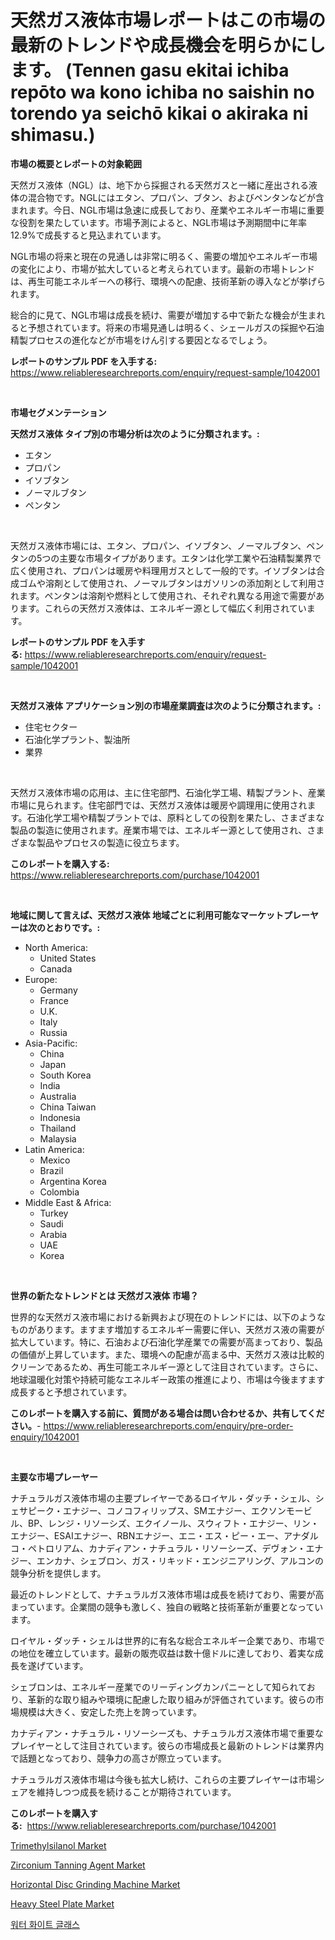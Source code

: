 <p><h1>天然ガス液体市場レポートはこの市場の最新のトレンドや成長機会を明らかにします。 (Tennen gasu ekitai ichiba repōto wa kono ichiba no saishin no torendo ya seichō kikai o akiraka ni shimasu.)</h1></p><p><strong>市場の概要とレポートの対象範囲</strong></p>
<p><p>天然ガス液体（NGL）は、地下から採掘される天然ガスと一緒に産出される液体の混合物です。NGLにはエタン、プロパン、ブタン、およびペンタンなどが含まれます。今日、NGL市場は急速に成長しており、産業やエネルギー市場に重要な役割を果たしています。市場予測によると、NGL市場は予測期間中に年率12.9%で成長すると見込まれています。</p><p>NGL市場の将来と現在の見通しは非常に明るく、需要の増加やエネルギー市場の変化により、市場が拡大していると考えられています。最新の市場トレンドは、再生可能エネルギーへの移行、環境への配慮、技術革新の導入などが挙げられます。</p><p>総合的に見て、NGL市場は成長を続け、需要が増加する中で新たな機会が生まれると予想されています。将来の市場見通しは明るく、シェールガスの採掘や石油精製プロセスの進化などが市場をけん引する要因となるでしょう。</p></p>
<p><strong>レポートのサンプル PDF を入手する:</strong> <a href="https://www.reliableresearchreports.com/enquiry/request-sample/1042001">https://www.reliableresearchreports.com/enquiry/request-sample/1042001</a></p>
<p>&nbsp;</p>
<p><strong>市場セグメンテーション</strong></p>
<p><strong>天然ガス液体 タイプ別の市場分析は次のように分類されます。:</strong></p>
<p><ul><li>エタン</li><li>プロパン</li><li>イソブタン</li><li>ノーマルブタン</li><li>ペンタン</li></ul></p>
<p>&nbsp;</p>
<p><p>天然ガス液体市場には、エタン、プロパン、イソブタン、ノーマルブタン、ペンタンの5つの主要な市場タイプがあります。エタンは化学工業や石油精製業界で広く使用され、プロパンは暖房や料理用ガスとして一般的です。イソブタンは合成ゴムや溶剤として使用され、ノーマルブタンはガソリンの添加剤として利用されます。ペンタンは溶剤や燃料として使用され、それぞれ異なる用途で需要があります。これらの天然ガス液体は、エネルギー源として幅広く利用されています。</p></p>
<p><strong>レポートのサンプル PDF を入手する:</strong>&nbsp;<a href="https://www.reliableresearchreports.com/enquiry/request-sample/1042001">https://www.reliableresearchreports.com/enquiry/request-sample/1042001</a></p>
<p>&nbsp;</p>
<p><strong> 天然ガス液体 アプリケーション別の市場産業調査は次のように分類されます。:</strong></p>
<p><ul><li>住宅セクター</li><li>石油化学プラント、製油所</li><li>業界</li></ul></p>
<p>&nbsp;</p>
<p><p>天然ガス液体市場の応用は、主に住宅部門、石油化学工場、精製プラント、産業市場に見られます。住宅部門では、天然ガス液体は暖房や調理用に使用されます。石油化学工場や精製プラントでは、原料としての役割を果たし、さまざまな製品の製造に使用されます。産業市場では、エネルギー源として使用され、さまざまな製品やプロセスの製造に役立ちます。</p></p>
<p><strong>このレポートを購入する:</strong>&nbsp; <a href="https://www.reliableresearchreports.com/purchase/1042001">https://www.reliableresearchreports.com/purchase/1042001</a></p>
<p>&nbsp;</p>
<p><strong>地域に関して言えば、天然ガス液体 地域ごとに利用可能なマーケットプレーヤーは次のとおりです。:</strong></p>
<p><ul>
    <li>
        North America:
        <ul>
            <li>United States</li>
            <li>Canada</li>
        </ul>
    </li>
    <li>
        Europe:
        <ul>
            <li>Germany</li>
            <li>France</li>
            <li>U.K.</li>
            <li>Italy</li>
            <li>Russia</li>
        </ul>
    </li>
    <li>
        Asia-Pacific:
        <ul>
            <li>China</li>
            <li>Japan</li>
            <li>South Korea</li>
            <li>India</li>
            <li>Australia</li>
            <li>China Taiwan</li>
            <li>Indonesia</li>
            <li>Thailand</li>
            <li>Malaysia</li>
        </ul>
    </li>
    <li>
        Latin America:
        <ul>
            <li>Mexico</li>
            <li>Brazil</li>
            <li>Argentina Korea</li>
            <li>Colombia</li>
        </ul>
    </li>
    <li>
        Middle East & Africa:
        <ul>
            <li>Turkey</li>
            <li>Saudi</li>
            <li>Arabia</li>
            <li>UAE</li>
            <li>Korea</li>
        </ul>
    </li>
    </ul></p>
<p>&nbsp;</p>
<p><strong>世界の新たなトレンドとは 天然ガス液体 市場？</strong></p>
<p><p>世界的な天然ガス液市場における新興および現在のトレンドには、以下のようなものがあります。ますます増加するエネルギー需要に伴い、天然ガス液の需要が拡大しています。特に、石油および石油化学産業での需要が高まっており、製品の価値が上昇しています。また、環境への配慮が高まる中、天然ガス液は比較的クリーンであるため、再生可能エネルギー源として注目されています。さらに、地球温暖化対策や持続可能なエネルギー政策の推進により、市場は今後ますます成長すると予想されています。</p></p>
<p><strong>このレポートを購入する前に、質問がある場合は問い合わせるか、共有してください。</strong>- <a href="https://www.reliableresearchreports.com/enquiry/pre-order-enquiry/1042001">https://www.reliableresearchreports.com/enquiry/pre-order-enquiry/1042001</a></p>
<p>&nbsp;</p>
<p><strong>主要な市場プレーヤー</strong></p>
<p><p>ナチュラルガス液体市場の主要プレイヤーであるロイヤル・ダッチ・シェル、シェサピーク・エナジー、コノコフィリップス、SMエナジー、エクソンモービル、BP、レンジ・リソーシズ、エクイノール、スウィフト・エナジー、リン・エナジー、ESAIエナジー、RBNエナジー、エニ・エス・ピー・エー、アナダルコ・ペトロリアム、カナディアン・ナチュラル・リソーシーズ、デヴォン・エナジー、エンカナ、シェブロン、ガス・リキッド・エンジニアリング、アルコンの競争分析を提供します。</p><p>最近のトレンドとして、ナチュラルガス液体市場は成長を続けており、需要が高まっています。企業間の競争も激しく、独自の戦略と技術革新が重要となっています。</p><p>ロイヤル・ダッチ・シェルは世界的に有名な総合エネルギー企業であり、市場での地位を確立しています。最新の販売収益は数十億ドルに達しており、着実な成長を遂げています。</p><p>シェブロンは、エネルギー産業でのリーディングカンパニーとして知られており、革新的な取り組みや環境に配慮した取り組みが評価されています。彼らの市場規模は大きく、安定した売上を誇っています。</p><p>カナディアン・ナチュラル・リソーシーズも、ナチュラルガス液体市場で重要なプレイヤーとして注目されています。彼らの市場成長と最新のトレンドは業界内で話題となっており、競争力の高さが際立っています。</p><p>ナチュラルガス液体市場は今後も拡大し続け、これらの主要プレイヤーは市場シェアを維持しつつ成長を続けることが期待されています。</p></p>
<p><strong>このレポートを購入する:</strong>&nbsp;&nbsp;<a href="https://www.reliableresearchreports.com/purchase/1042001">https://www.reliableresearchreports.com/purchase/1042001</a></p>
<p><p><a href="https://github.com/dringals/Market-Research-Report-List-3/blob/main/trimethylsilanol-market.md">Trimethylsilanol Market</a></p><p><a href="https://thundering-castanet-c65.notion.site/Zirconium-Tanning-Agent-Market-Research-Report-Provides-Critical-Insights-that-can-help-Shape-Busine-73bdc86c9ad148a899f3ee383386ceb0">Zirconium Tanning Agent Market</a></p><p><a href="https://issuu.com/reportprime-2/docs/horizontal-disc-grinding-machine-market-size-2030.">Horizontal Disc Grinding Machine Market</a></p><p><a href="https://github.com/lbird53714/Market-Research-Report-List-3/blob/main/heavy-steel-plate-market.md">Heavy Steel Plate Market</a></p><p><a href="https://github.com/vdhdwjyp90142/Market-Research-Report-List-1/blob/main/1924854193702.md">워터 화이트 글래스</a></p></p>